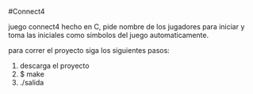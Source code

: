 #Connect4

juego connect4 hecho en C, pide nombre de los jugadores para iniciar y toma las iniciales como simbolos del juego automaticamente.

para correr el proyecto siga los siguientes pasos:

1. descarga el proyecto
2. $ make
3. ./salida

